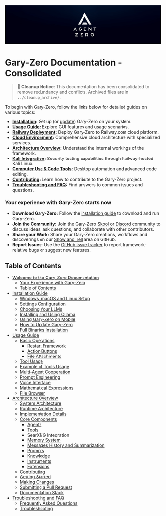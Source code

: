 ![Gary-Zero Logo](res/header.png)

# Gary-Zero Documentation - Consolidated

> **🧹 Cleanup Notice**: This documentation has been consolidated to remove redundancy and conflicts. Archived files are in `../cleanup_archive/`.

To begin with Gary-Zero, follow the links below for detailed guides on various topics:

- **[Installation](installation.md):** Set up (or [update](installation.md#how-to-update-gary-zero)) Gary-Zero on your system.
- **[Usage Guide](usage.md):** Explore GUI features and usage scenarios.
- **[Railway Deployment](railway-deployment.md):** Deploy Gary-Zero to Railway.com cloud platform.
- **[Cloud Environment](CLOUD_ENVIRONMENT.md):** Comprehensive cloud architecture with specialized services.
- **[Architecture Overview](architecture.md):** Understand the internal workings of the framework.
- **[Kali Integration](KALI_INTEGRATION.md):** Security testing capabilities through Railway-hosted Kali Linux.
- **[Computer Use & Code Tools](tools/anthropic-computer-use-claude-code.md):** Desktop automation and advanced code editing.
- **[Contributing](contribution.md):** Learn how to contribute to the Gary-Zero project.
- **[Troubleshooting and FAQ](troubleshooting.md):** Find answers to common issues and questions.

### Your experience with Gary-Zero starts now

- **Download Gary-Zero:** Follow the [installation guide](installation.md) to download and run Gary-Zero.
- **Join the Community:** Join the Gary-Zero [Skool](https://www.skool.com/gary-zero) or [Discord](https://discord.gg/Z2tun2N3) community to discuss ideas, ask questions, and collaborate with other contributors.
- **Share your Work:** Share your Gary-Zero creations, workflows and discoverings on our [Show and Tell](https://github.com/frdel/gary-zero/discussions/categories/show-and-tell) area on GitHub.
- **Report Issues:** Use the [GitHub issue tracker](https://github.com/frdel/gary-zero/issues) to report framework-relative bugs or suggest new features.


## Table of Contents

- [Welcome to the Gary-Zero Documentation](#gary-zero-documentation)
  - [Your Experience with Gary-Zero](#your-experience-with-gary-zero-starts-now)
  - [Table of Contents](#table-of-contents)
- [Installation Guide](installation.md)
  - [Windows, macOS and Linux Setup](installation.md#windows-macos-and-linux-setup-guide)
  - [Settings Configuration](installation.md#settings-configuration)
  - [Choosing Your LLMs](installation.md#choosing-your-llms)
  - [Installing and Using Ollama](installation.md#installing-and-using-ollama-local-models)
  - [Using Gary-Zero on Mobile](installation.md#using-gary-zero-on-your-mobile-device)
  - [How to Update Gary-Zero](installation.md#how-to-update-gary-zero)
  - [Full Binaries Installation](installation.md#in-depth-guide-for-full-binaries-installation)
- [Usage Guide](usage.md)
  - [Basic Operations](usage.md#basic-operations)
    - [Restart Framework](usage.md#restart-framework)
    - [Action Buttons](usage.md#action-buttons)
    - [File Attachments](usage.md#file-attachments)
  - [Tool Usage](usage.md#tool-usage)
  - [Example of Tools Usage](usage.md#example-of-tools-usage-web-search-and-code-execution)
  - [Multi-Agent Cooperation](usage.md#multi-agent-cooperation)
  - [Prompt Engineering](usage.md#prompt-engineering)
  - [Voice Interface](usage.md#voice-interface)
  - [Mathematical Expressions](usage.md#mathematical-expressions)
  - [File Browser](usage.md#file-browser)
- [Architecture Overview](architecture.md)
  - [System Architecture](architecture.md#system-architecture)
  - [Runtime Architecture](architecture.md#runtime-architecture)
  - [Implementation Details](architecture.md#implementation-details)
  - [Core Components](architecture.md#core-components)
    - [Agents](architecture.md#1-agents)
    - [Tools](architecture.md#2-tools)
    - [SearXNG Integration](architecture.md#searxng-integration)
    - [Memory System](architecture.md#3-memory-system)
    - [Messages History and Summarization](archicture.md#messages-history-and-summarization)
    - [Prompts](architecture.md#4-prompts)
    - [Knowledge](architecture.md#5-knowledge)
    - [Instruments](architecture.md#6-instruments)
    - [Extensions](architecture.md#7-extensions)
  - [Contributing](contribution.md)
  - [Getting Started](contribution.md#getting-started)
  - [Making Changes](contribution.md#making-changes)
  - [Submitting a Pull Request](contribution.md#submitting-a-pull-request)
  - [Documentation Stack](contribution.md#documentation-stack)
- [Troubleshooting and FAQ](troubleshooting.md)
  - [Frequently Asked Questions](troubleshooting.md#frequently-asked-questions)
  - [Troubleshooting](troubleshooting.md#troubleshooting)
